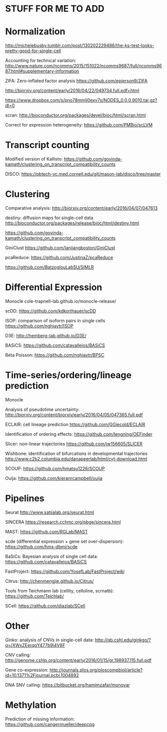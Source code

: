 # STUFF FOR ME TO ADD


# Normalization

http://michelebusby.tumblr.com/post/130202229486/the-ks-test-looks-pretty-good-for-single-cell

Accounting for technical variation: http://www.nature.com/ncomms/2015/151022/ncomms9687/full/ncomms9687.html#supplementary-information

ZIFA: Zero-inflated factor analysis https://github.com/epierson9/ZIFA

http://biorxiv.org/content/early/2016/04/22/049734.full.pdf+html

https://www.dropbox.com/s/pno78mmlj0exv7s/NODES_0.0.0.9010.tar.gz?dl=0

scran: http://bioconductor.org/packages/devel/bioc/html/scran.html

Correct for expression heterogeneity: https://github.com/PMBio/scLVM

# Transcript counting

Modified version of Kallisto: https://github.com/govinda-kamath/clustering_on_transcript_compatibility_counts

DISCO: https://pbtech-vc.med.cornell.edu/git/mason-lab/disco/tree/master

# Clustering

Comparative analysis: http://biorxiv.org/content/early/2016/04/07/047613

destiny: diffusion maps for single-cell data http://bioconductor.org/packages/release/bioc/html/destiny.html

https://github.com/govinda-kamath/clustering_on_transcript_compatibility_counts

GiniClust https://github.com/lanjiangboston/GiniClust

pcaReduce: https://github.com/JustinaZ/pcaReduce

https://github.com/BatzoglouLabSU/SIMLR

# Differential Expression

Monocle cole-trapnell-lab.github.io/monocle-release/

scDD: https://github.com/kdkorthauer/scDD

ISOP: comparison of isoform pairs in single cells https://github.com/nghiavtr/ISOP

D3E: http://hemberg-lab.github.io/D3E/

BASiCS: https://github.com/catavallejos/BASiCS

Beta Poisson: https://github.com/nghiavtr/BPSC

# Time-series/ordering/lineage prediction

Monocle

Analysis of pseudotime uncertainty: http://biorxiv.org/content/biorxiv/early/2016/04/05/047365.full.pdf

ECLAIR: cell lineage prediction https://github.com/GGiecold/ECLAIR

Identification of ordering effects: https://github.com/lengning/OEFinder

Slicer: non-linear trajectories https://github.com/jw156605/SLICER

Wishbone: identification of bifurcations in developmental trajectories http://www.c2b2.columbia.edu/danapeerlab/html/cyt-download.html

SCOUP: https://github.com/hmatsu1226/SCOUP

Ouija: https://github.com/kieranrcampbell/ouija

# Pipelines

Seurat http://www.satijalab.org/seurat.html

SINCERA https://research.cchmc.org/pbge/sincera.html

MAST: https://github.com/RGLab/MAST

scde (differential expression + gene set over-dispersion): https://github.com/hms-dbmi/scde

BaSiCs: Bayesian analysis of single cell data: https://github.com/catavallejos/BASiCS

FastProject: https://github.com/YosefLab/FastProject/wiki

Citrus: http://chenmengjie.github.io/Citrus/

Tools from Teichmann lab (cellity, celloline, scrnatb): https://github.com/Teichlab/

SCell: https://github.com/diazlab/SCell
# Other

Ginko: analysis of CNVs in single-cell data: http://qb.cshl.edu/ginkgo/?q=/XWxZEerqqY477b9i4V8F

CNV calling: http://genome.cshlp.org/content/early/2016/01/15/gr.198937.115.full.pdf

Gene co-expression: http://journals.plos.org/ploscompbiol/article?id=10.1371%2Fjournal.pcbi.1004892

DNA SNV calling: https://bitbucket.org/hamimzafar/monovar

# Methylation

Prediction of missing information: https://github.com/cangermueller/deepcpg
